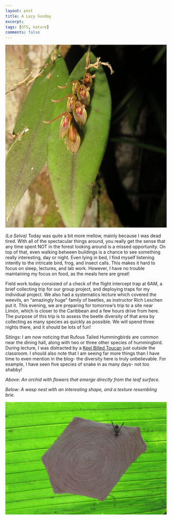 ```yaml
---
layout: post
title: A Lazy Sunday
excerpt:
tags: [OTS, nature]
comments: false
---
```


![orchid](/images/img_0687-crop-orchid.jpg)

*(La Selva)* Today was quite a bit more mellow, mainly because I was dead tired. With all of the spectacular things around, you really get the sense that any time spent NOT in the forest looking around is a missed opportunity. On top of that, even walking between buildings is a chance to see something really interesting, day or night. Even lying in bed, I find myself listening intently to the intricate bird, frog, and insect calls. This makes it hard to focus on sleep, lectures, and lab work. However, I have no trouble maintaining my focus on food, as the meals here are great!

Field work today consisted of a check of the flight intercept trap at 6AM, a brief collecting trip for our group project, and deploying traps for my individual project. We also had a systematics lecture which covered the weevils, an “amazingly huge” family of beetles, as instructor Rich Leschen put it. This evening, we are preparing for tomorrow’s trip to a site near Limón, which is closer to the Caribbean and a few hours drive from here. The purpose of this trip is to assess the beetle diversity of that area by collecting as many species as quickly as possible. We will spend three nights there, and it should be lots of fun!

Sitings: I am now noticing that Rufous Tailed Hummingbirds are common near the dining hall, along with two or three other species of hummingbird. During lecture, I was distracted by a [Keel Billed Toucan](https://en.wikipedia.org/wiki/Keel-billed_toucan) just outside the classroom. I should also note that I am seeing far more things than I have time to even mention in the blog- the diversity here is truly unbelievable. For example, I have seen five species of snake in as many days- not too shabby!

*Above: An orchid with flowers that emerge directly from the leaf surface.*

*Below: A wasp nest with an interesting shape, and a texture resembling brie.*

![wasp nest](/images/IMG_0323-wasp-nest.jpg)
